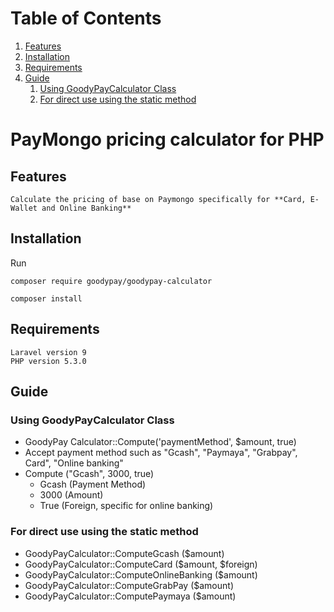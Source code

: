 # Table of Contents
1. [Features](#Features)
2. [Installation](#Installation)
3. [Requirements](#Requirements)
4. [Guide](#Guide)
    1. [Using GoodyPayCalculator Class](#Class)
    2. [For direct use using the static method](#Method)


# PayMongo pricing calculator for PHP

## Features<a name="Features"></a>

```
Calculate the pricing of base on Paymongo specifically for **Card, E-Wallet and Online Banking**
```
## Installation<a name="Installation"></a>

Run

```
composer require goodypay/goodypay-calculator

composer install
```

## Requirements<a name="Requirements"></a>


```
Laravel version 9
PHP version 5.3.0

```

## Guide<a name="Guide"></a>


### Using GoodyPayCalculator Class<a name="Class"></a>

- GoodyPay Calculator::Compute('paymentMethod', $amount, true)
- Accept payment method such as "Gcash", "Paymaya", "Grabpay", Card", "Online banking"
- Compute ("Gcash", 3000, true)
    - Gcash (Payment Method)
    - 3000 (Amount)
    - True (Foreign, specific for online banking)

### For direct use using the static method<a name="Method"></a>

- GoodyPayCalculator::ComputeGcash ($amount)
- GoodyPayCalculator::ComputeCard ($amount, $foreign)
- GoodyPayCalculator::ComputeOnlineBanking ($amount)
- GoodyPayCalculator::ComputeGrabPay ($amount)
- GoodyPayCalculator::ComputePaymaya ($amount)


